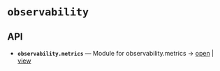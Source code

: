 # `observability`

<!-- START doctoc generated TOC please keep comment here to allow auto update -->
<!-- END doctoc generated TOC please keep comment here to allow auto update -->

## API
- **`observability.metrics`** — Module for observability.metrics → [open](vscode://file/home/paul/kgfoundry/src/observability/metrics.py?line=1&column=1) | [view](./metrics.py#L1)
